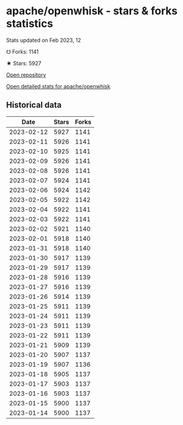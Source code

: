 # apache/openwhisk - stars & forks statistics

Stats updated on Feb 2023, 12

☋ Forks: 1141

★ Stars: 5927

[Open repository](https://github.com/apache/openwhisk)

[Open detailed stats for apache/openwhisk](https://reviewgithub.com/rep/apache/openwhisk)

## Historical data
| Date | Stars | Forks |
|------|-------|-------|
| 2023-02-12 | 5927 | 1141 | 
| 2023-02-11 | 5926 | 1141 | 
| 2023-02-10 | 5925 | 1141 | 
| 2023-02-09 | 5926 | 1141 | 
| 2023-02-08 | 5926 | 1141 | 
| 2023-02-07 | 5924 | 1141 | 
| 2023-02-06 | 5924 | 1142 | 
| 2023-02-05 | 5922 | 1142 | 
| 2023-02-04 | 5922 | 1141 | 
| 2023-02-03 | 5922 | 1141 | 
| 2023-02-02 | 5921 | 1140 | 
| 2023-02-01 | 5918 | 1140 | 
| 2023-01-31 | 5918 | 1140 | 
| 2023-01-30 | 5917 | 1139 | 
| 2023-01-29 | 5917 | 1139 | 
| 2023-01-28 | 5916 | 1139 | 
| 2023-01-27 | 5916 | 1139 | 
| 2023-01-26 | 5914 | 1139 | 
| 2023-01-25 | 5911 | 1139 | 
| 2023-01-24 | 5911 | 1139 | 
| 2023-01-23 | 5911 | 1139 | 
| 2023-01-22 | 5911 | 1139 | 
| 2023-01-21 | 5909 | 1139 | 
| 2023-01-20 | 5907 | 1137 | 
| 2023-01-19 | 5907 | 1136 | 
| 2023-01-18 | 5905 | 1137 | 
| 2023-01-17 | 5903 | 1137 | 
| 2023-01-16 | 5903 | 1137 | 
| 2023-01-15 | 5900 | 1137 | 
| 2023-01-14 | 5900 | 1137 | 

